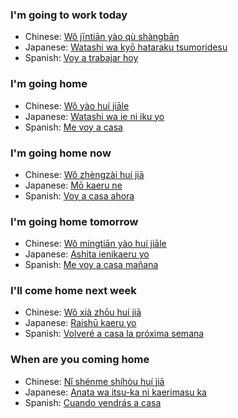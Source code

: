 
### I'm going to work today
- Chinese: [Wǒ jīntiān yào qù shàngbān](https://translate.google.com/?tl=zh-CN#en/zh-CN/I'm%20going%20to%20work%20today)
- Japanese: [Watashi wa kyō hataraku tsumoridesu](https://translate.google.com/?tl=ja#en/ja/I'm%20going%20to%20work%20today)
- Spanish: [Voy a trabajar hoy](https://translate.google.com/?tl=es#en/es/I'm%20going%20to%20work%20today)

### I'm going home
- Chinese: [Wǒ yào huí jiāle](https://translate.google.com/?tl=zh-CN#en/zh-CN/I'm%20going%20home)
- Japanese: [Watashi wa ie ni iku yo](https://translate.google.com/?tl=ja#en/ja/I'm%20going%20home)
- Spanish: [Me voy a casa](https://translate.google.com/?tl=es#en/es/I'm%20going%20home)

### I'm going home now
- Chinese: [Wǒ zhèngzài huí jiā](https://translate.google.com/?tl=zh-CN#en/zh-CN/I'm%20going%20home%20now)
- Japanese: [Mō kaeru ne](https://translate.google.com/?tl=ja#en/ja/I'm%20going%20home%20now)
- Spanish: [Voy a casa ahora](https://translate.google.com/?tl=es#en/es/I'm%20going%20home%20now)

### I'm going home tomorrow
- Chinese: [Wǒ míngtiān yào huí jiāle](https://translate.google.com/?tl=zh-CN#en/zh-CN/I'm%20going%20home%20tomorrow)
- Japanese: [Ashita ienikaeru yo](https://translate.google.com/?tl=ja#en/ja/I'm%20going%20home%20tomorrow)
- Spanish: [Me voy a casa mañana](https://translate.google.com/?tl=es#en/es/I'm%20going%20home%20tomorrow)

### I'll come home next week
- Chinese: [Wǒ xià zhōu huí jiā](https://translate.google.com/?tl=zh-CN#en/zh-CN/I'll%20come%20home%20next%20week)
- Japanese: [Raishū kaeru yo](https://translate.google.com/?tl=ja#en/ja/I'll%20come%20home%20next%20week)
- Spanish: [Volveré a casa la próxima semana](https://translate.google.com/?tl=es#en/es/I'll%20come%20home%20next%20week)

### When are you coming home
- Chinese: [Nǐ shénme shíhòu huí jiā](https://translate.google.com/?tl=zh-CN#en/zh-CN/When%20are%20you%20coming%20home)
- Japanese: [Anata wa itsu-ka ni kaerimasu ka](https://translate.google.com/?tl=ja#en/ja/When%20are%20you%20coming%20home)
- Spanish: [Cuando vendrás a casa](https://translate.google.com/?tl=es#en/es/When%20are%20you%20coming%20home)
